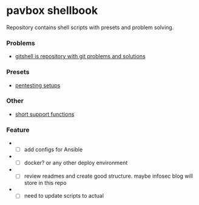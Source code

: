 # pavbox shellbook

Repository contains shell scripts with presets and problem solving.

### Problems

- [gitshell is repository with git problems and solutions](/gitshell)

### Presets

- [pentesting setups](/pentest)

### Other

- [short support functions](/simple_functions)

### Feature

- - [ ] add configs for Ansible
- - [ ] docker? or any other deploy environment
- - [ ] review readmes and create good structure. maybe infosec blog will store in this repo
- - [ ] need to update scripts to actual

